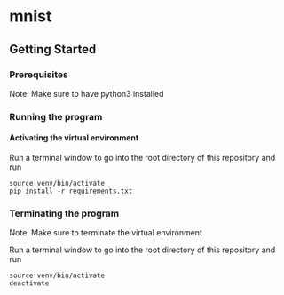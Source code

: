 # mnist

## Getting Started
### Prerequisites
Note: Make sure to have python3 installed 

### Running the program 

#### Activating the virtual environment 
Run a terminal window to go into the root directory of this repository and run 
``` 
source venv/bin/activate
pip install -r requirements.txt
``` 

### Terminating the program 
Note: Make sure to terminate the virtual environment 

Run a terminal window to go into the root directory of this repository and run 
``` 
source venv/bin/activate
deactivate
``` 

